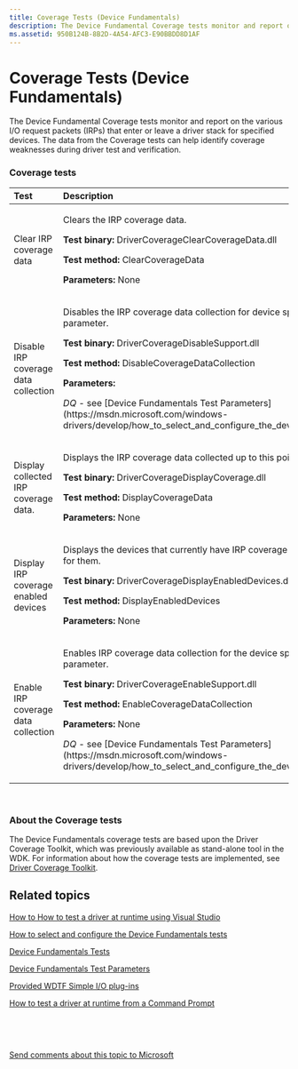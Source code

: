 ```yaml
---
title: Coverage Tests (Device Fundamentals)
description: The Device Fundamental Coverage tests monitor and report on the various I/O request packets (IRPs) that enter or leave a driver stack for specified devices.
ms.assetid: 950B124B-8B2D-4A54-AFC3-E90BBDD8D1AF
---
```


# Coverage Tests (Device Fundamentals)


The Device Fundamental Coverage tests monitor and report on the various I/O request packets (IRPs) that enter or leave a driver stack for specified devices. The data from the Coverage tests can help identify coverage weaknesses during driver test and verification.

### <span id="coverage_tests"></span><span id="COVERAGE_TESTS"></span>Coverage tests

<table>
<colgroup>
<col width="50%" />
<col width="50%" />
</colgroup>
<thead>
<tr class="header">
<th align="left">Test</th>
<th align="left">Description</th>
</tr>
</thead>
<tbody>
<tr class="odd">
<td align="left"><p><span id="Clear_IRP_coverage_data_"></span><span id="clear_irp_coverage_data_"></span><span id="CLEAR_IRP_COVERAGE_DATA_"></span>Clear IRP coverage data</p></td>
<td align="left"><p>Clears the IRP coverage data.</p>
<p><strong>Test binary:</strong> DriverCoverageClearCoverageData.dll</p>
<p><strong>Test method:</strong> ClearCoverageData</p>
<p><strong>Parameters:</strong> None</p></td>
</tr>
<tr class="even">
<td align="left"><p><span id="Disable_IRP_coverage_data_collection"></span><span id="disable_irp_coverage_data_collection"></span><span id="DISABLE_IRP_COVERAGE_DATA_COLLECTION"></span>Disable IRP coverage data collection</p></td>
<td align="left"><p>Disables the IRP coverage data collection for device specified by the <em>DQ</em> parameter.</p>
<p><strong>Test binary:</strong> DriverCoverageDisableSupport.dll</p>
<p><strong>Test method:</strong> DisableCoverageDataCollection</p>
<p><strong>Parameters:</strong></p>
<p><em>DQ</em> - see [Device Fundamentals Test Parameters](https://msdn.microsoft.com/windows-drivers/develop/how_to_select_and_configure_the_device_fundamental_tests)</p></td>
</tr>
<tr class="odd">
<td align="left"><p><span id="Display_collected_IRP_coverage_data._"></span><span id="display_collected_irp_coverage_data._"></span><span id="DISPLAY_COLLECTED_IRP_COVERAGE_DATA._"></span>Display collected IRP coverage data.</p></td>
<td align="left"><p>Displays the IRP coverage data collected up to this point for all devices.</p>
<p><strong>Test binary:</strong> DriverCoverageDisplayCoverage.dll</p>
<p><strong>Test method:</strong> DisplayCoverageData</p>
<p><strong>Parameters:</strong> None</p></td>
</tr>
<tr class="even">
<td align="left"><p><span id="Display_IRP_coverage_enabled_devices"></span><span id="display_irp_coverage_enabled_devices"></span><span id="DISPLAY_IRP_COVERAGE_ENABLED_DEVICES"></span>Display IRP coverage enabled devices</p></td>
<td align="left"><p>Displays the devices that currently have IRP coverage data collection enabled for them.</p>
<p><strong>Test binary:</strong> DriverCoverageDisplayEnabledDevices.dll</p>
<p><strong>Test method:</strong> DisplayEnabledDevices</p>
<p><strong>Parameters:</strong> None</p></td>
</tr>
<tr class="odd">
<td align="left"><p><span id="Enable_IRP_coverage_data_collection"></span><span id="enable_irp_coverage_data_collection"></span><span id="ENABLE_IRP_COVERAGE_DATA_COLLECTION"></span>Enable IRP coverage data collection</p></td>
<td align="left"><p>Enables IRP coverage data collection for the device specified by the <em>DQ</em> parameter.</p>
<p><strong>Test binary:</strong> DriverCoverageEnableSupport.dll</p>
<p><strong>Test method:</strong> EnableCoverageDataCollection</p>
<p><strong>Parameters:</strong> None</p>
<p><em>DQ</em> - see [Device Fundamentals Test Parameters](https://msdn.microsoft.com/windows-drivers/develop/how_to_select_and_configure_the_device_fundamental_tests)</p></td>
</tr>
</tbody>
</table>

 

### <span id="About_the_Coverage_tests"></span><span id="about_the_coverage_tests"></span><span id="ABOUT_THE_COVERAGE_TESTS"></span>About the Coverage tests

The Device Fundamentals coverage tests are based upon the Driver Coverage Toolkit, which was previously available as stand-alone tool in the WDK. For information about how the coverage tests are implemented, see [Driver Coverage Toolkit](driver-coverage-toolkit.md).

## <span id="related_topics"></span>Related topics


[How to How to test a driver at runtime using Visual Studio](https://msdn.microsoft.com/windows-drivers/develop/testing_a_driver_at_runtime)

[How to select and configure the Device Fundamentals tests](https://msdn.microsoft.com/windows-drivers/develop/how_to_select_and_configure_the_device_fundamental_tests)

[Device Fundamentals Tests](device-fundamentals-tests.md)

[Device Fundamentals Test Parameters](https://msdn.microsoft.com/windows-drivers/develop/how_to_select_and_configure_the_device_fundamental_tests)

[Provided WDTF Simple I/O plug-ins](https://msdn.microsoft.com/library/windows/hardware/hh781398)

[How to test a driver at runtime from a Command Prompt](https://msdn.microsoft.com/windows-drivers/develop/how_to_test_a_driver_at_runtime_from_a_command_prompt)

 

 

[Send comments about this topic to Microsoft](mailto:wsddocfb@microsoft.com?subject=Documentation%20feedback%20[devtest\devtest]:%20Coverage%20Tests%20%28Device%20Fundamentals%29%20%20RELEASE:%20%2811/17/2016%29&body=%0A%0APRIVACY%20STATEMENT%0A%0AWe%20use%20your%20feedback%20to%20improve%20the%20documentation.%20We%20don't%20use%20your%20email%20address%20for%20any%20other%20purpose,%20and%20we'll%20remove%20your%20email%20address%20from%20our%20system%20after%20the%20issue%20that%20you're%20reporting%20is%20fixed.%20While%20we're%20working%20to%20fix%20this%20issue,%20we%20might%20send%20you%20an%20email%20message%20to%20ask%20for%20more%20info.%20Later,%20we%20might%20also%20send%20you%20an%20email%20message%20to%20let%20you%20know%20that%20we've%20addressed%20your%20feedback.%0A%0AFor%20more%20info%20about%20Microsoft's%20privacy%20policy,%20see%20http://privacy.microsoft.com/default.aspx. "Send comments about this topic to Microsoft")





